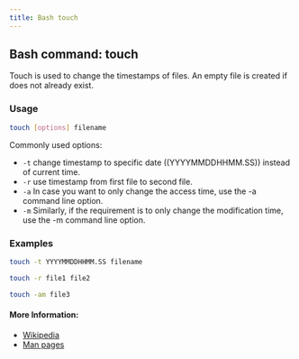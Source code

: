 ```yaml
---
title: Bash touch
---
```


## Bash command: touch

Touch is used to change the timestamps of files.
An empty file is created if does not already exist.

### Usage

```bash
touch [options] filename
```

Commonly used options:
- `-t` change timestamp to specific date ((YYYYMMDDHHMM.SS)) instead of current time.
- `-r` use timestamp from first file to second file.
- `-a` In case you want to only change the access time, use the -a command line option.
- `-m` Similarly, if the requirement is to only change the modification time, use the -m command line option.

### Examples

```bash
touch -t YYYYMMDDHHMM.SS filename
```
```bash
touch -r file1 file2
```
```bash
touch -am file3
```

#### More Information:

* [Wikipedia](https://en.wikipedia.org/wiki/Touch_(Unix))
* [Man pages](http://man7.org/linux/man-pages/man1/touch.1.html)
